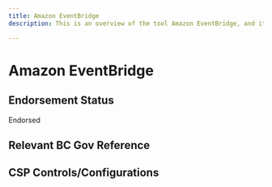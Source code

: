 ```yaml
---
title: Amazon EventBridge
description: This is an overview of the tool Amazon EventBridge, and its current status  within BC Gov.

---
```

<!---
Note: this is a generated file.  You should not edit it directly.  Please check https://github.com/bcgov/cloud-pathfinder for details.
-->
# Amazon EventBridge



## Endorsement Status
Endorsed

## Relevant BC Gov Reference


## CSP Controls/Configurations
